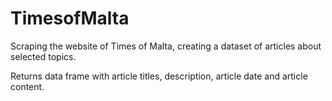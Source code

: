 # TimesofMalta

Scraping the website of Times of Malta, creating a dataset of articles about selected topics.

Returns data frame with article titles, description, article date and article content. 
